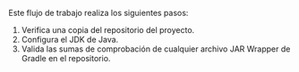 Este flujo de trabajo realiza los siguientes pasos:

1. Verifica una copia del repositorio del proyecto.
1. Configura el JDK de Java.
1. Valida las sumas de comprobación de cualquier archivo JAR Wrapper de Gradle en el repositorio.
